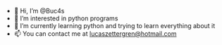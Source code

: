 - 👋 Hi, I’m @Buc4s
- 👀 I’m interested in python programs
- 🌱 I’m currently learning python and trying to learn everything about it
- 📫 You can contact me at lucaszettergren@hotmail.com

